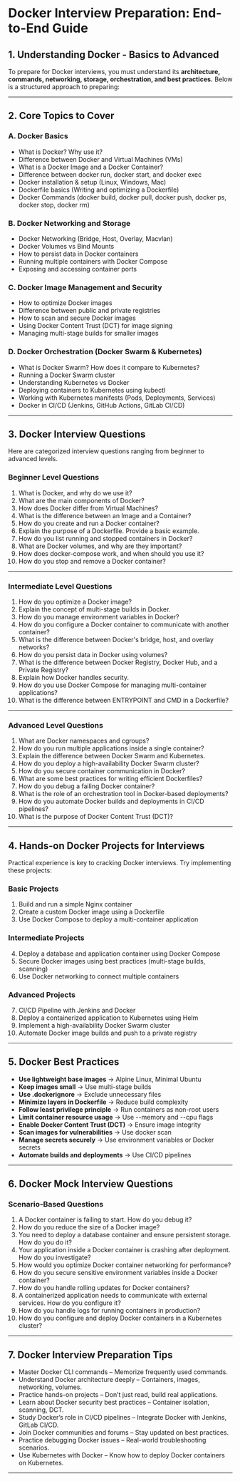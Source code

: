 <h1>Docker Interview Preparation: End-to-End Guide</h1>
  
## 1. Understanding Docker - Basics to Advanced
To prepare for Docker interviews, you must understand its **architecture, commands, networking, storage, orchestration, and best practices.** Below is a structured approach to preparing:
________________________________________
## 2. Core Topics to Cover
### A. Docker Basics
  -	What is Docker? Why use it?
  -	Difference between Docker and Virtual Machines (VMs)
  -	What is a Docker Image and a Docker Container?
  -	Difference between docker run, docker start, and docker exec
  -	Docker installation & setup (Linux, Windows, Mac)
  -	Dockerfile basics (Writing and optimizing a Dockerfile)
  -	Docker Commands (docker build, docker pull, docker push, docker ps, docker stop, docker rm)
  
### B. Docker Networking and Storage
  -	Docker Networking (Bridge, Host, Overlay, Macvlan)
  -	Docker Volumes vs Bind Mounts
  -	How to persist data in Docker containers
  -	Running multiple containers with Docker Compose
  -	Exposing and accessing container ports
    
### C. Docker Image Management and Security
  -	How to optimize Docker images
  -	Difference between public and private registries
  -	How to scan and secure Docker images
  -	Using Docker Content Trust (DCT) for image signing
  -	Managing multi-stage builds for smaller images
    
### D. Docker Orchestration (Docker Swarm & Kubernetes)
  -	What is Docker Swarm? How does it compare to Kubernetes?
  -	Running a Docker Swarm cluster
  -	Understanding Kubernetes vs Docker
  -	Deploying containers to Kubernetes using kubectl
  -	Working with Kubernetes manifests (Pods, Deployments, Services)
  -	Docker in CI/CD (Jenkins, GitHub Actions, GitLab CI/CD)
    
________________________________________
## 3. Docker Interview Questions
Here are categorized interview questions ranging from beginner to advanced levels.
### Beginner Level Questions
1.	What is Docker, and why do we use it?
2.	What are the main components of Docker?
3.	How does Docker differ from Virtual Machines?
4.	What is the difference between an Image and a Container?
5.	How do you create and run a Docker container?
6.	Explain the purpose of a Dockerfile. Provide a basic example.
7.	How do you list running and stopped containers in Docker?
8.	What are Docker volumes, and why are they important?
9.	How does docker-compose work, and when should you use it?
10.	How do you stop and remove a Docker container?
________________________________________
### Intermediate Level Questions
1.	How do you optimize a Docker image?
2.	Explain the concept of multi-stage builds in Docker.
3.	How do you manage environment variables in Docker?
4.	How do you configure a Docker container to communicate with another container?
5.	What is the difference between Docker's bridge, host, and overlay networks?
6.	How do you persist data in Docker using volumes?
7.	What is the difference between Docker Registry, Docker Hub, and a Private Registry?
8.	Explain how Docker handles security.
9.	How do you use Docker Compose for managing multi-container applications?
10.	What is the difference between ENTRYPOINT and CMD in a Dockerfile?
________________________________________
### Advanced Level Questions
1.	What are Docker namespaces and cgroups?
2.	How do you run multiple applications inside a single container?
3.	Explain the difference between Docker Swarm and Kubernetes.
4.	How do you deploy a high-availability Docker Swarm cluster?
5.	How do you secure container communication in Docker?
6.	What are some best practices for writing efficient Dockerfiles?
7.	How do you debug a failing Docker container?
8.	What is the role of an orchestration tool in Docker-based deployments?
9.	How do you automate Docker builds and deployments in CI/CD pipelines?
10.	What is the purpose of Docker Content Trust (DCT)?
________________________________________
## 4. Hands-on Docker Projects for Interviews
Practical experience is key to cracking Docker interviews. Try implementing these projects:
### Basic Projects
1.	Build and run a simple Nginx container
2.	Create a custom Docker image using a Dockerfile
3.	Use Docker Compose to deploy a multi-container application
### Intermediate Projects
4.	Deploy a database and application container using Docker Compose
5.	Secure Docker images using best practices (multi-stage builds, scanning)
6.	Use Docker networking to connect multiple containers
### Advanced Projects
7.	CI/CD Pipeline with Jenkins and Docker
8.	Deploy a containerized application to Kubernetes using Helm
9.	Implement a high-availability Docker Swarm cluster
10.	Automate Docker image builds and push to a private registry
________________________________________
## 5. Docker Best Practices
-	**Use lightweight base images** → Alpine Linux, Minimal Ubuntu 
-	**Keep images small** → Use multi-stage builds
-	**Use .dockerignore** → Exclude unnecessary files
-	**Minimize layers in Dockerfile** → Reduce build complexity
-	**Follow least privilege principle** → Run containers as non-root users
-	**Limit container resource usage** → Use --memory and --cpu flags
-	**Enable Docker Content Trust (DCT)** → Ensure image integrity
-	**Scan images for vulnerabilities** → Use docker scan
-	**Manage secrets securely** → Use environment variables or Docker secrets
-	**Automate builds and deployments** → Use CI/CD pipelines
________________________________________
## 6. Docker Mock Interview Questions
### Scenario-Based Questions
1.	A Docker container is failing to start. How do you debug it?
2.	How do you reduce the size of a Docker image?
3.	You need to deploy a database container and ensure persistent storage. How do you do it?
4.	Your application inside a Docker container is crashing after deployment. How do you investigate?
5.	How would you optimize Docker container networking for performance?
6.	How do you secure sensitive environment variables inside a Docker container?
7.	How do you handle rolling updates for Docker containers?
8.	A containerized application needs to communicate with external services. How do you configure it?
9.	How do you handle logs for running containers in production?
10.	How do you configure and deploy Docker containers in a Kubernetes cluster?
________________________________________
## 7. Docker Interview Preparation Tips
-	Master Docker CLI commands – Memorize frequently used commands.
-	Understand Docker architecture deeply – Containers, images, networking, volumes.
-	Practice hands-on projects – Don’t just read, build real applications.
-	Learn about Docker security best practices – Container isolation, scanning, DCT.
-	Study Docker’s role in CI/CD pipelines – Integrate Docker with Jenkins, GitLab CI/CD.
-	Join Docker communities and forums – Stay updated on best practices.
-	Practice debugging Docker issues – Real-world troubleshooting scenarios.
-	Use Kubernetes with Docker – Know how to deploy Docker containers on Kubernetes.
________________________________________


